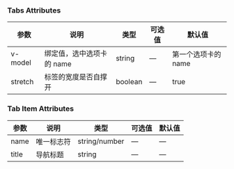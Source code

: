 ### Tabs Attributes
| 参数 | 说明 |	类型 | 可选值 | 默认值 |
|---- | ---- | ---- | ---- | ---- |
| v-model | 绑定值，选中选项卡的 name | string | — | 第一个选项卡的 name |
| stretch | 标签的宽度是否自撑开 | boolean | — | true |
### Tab Item Attributes
| 参数 | 说明 |	类型 | 可选值 | 默认值 |
|---- | ---- | ---- | ---- | ---- |
| name | 唯一标志符 | string/number | — | — |
| title | 导航标题 | string | — | — |